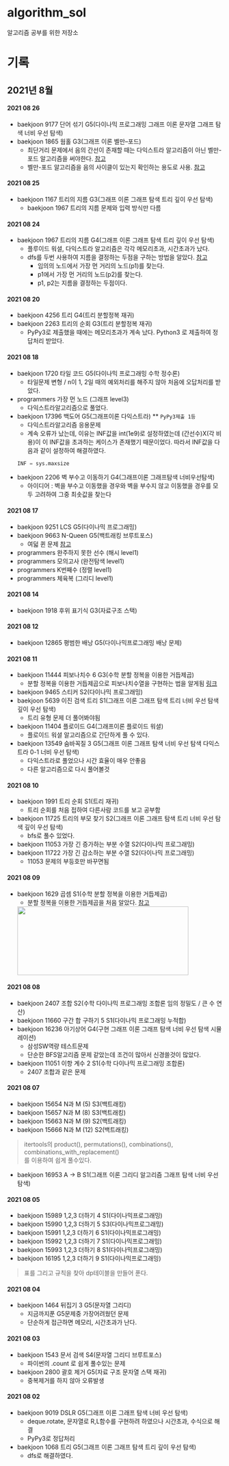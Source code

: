 # algorithm_sol  
알고리즘 공부를 위한 저장소  

# 기록
## 2021년 8월  
#### 2021 08 26
  - baekjoon 9177 단어 섞기 G5(다이나믹 프로그래밍 그래프 이론 문자열 그래프 탐색 너비 우선 탐색)
  - baekjoon 1865 웜홀 G3(그래프 이론 벨만–포드)
    - 최단거리 문제에서 음의 간선이 존재할 때는 다익스트라 알고리즘이 아닌 벨만-포드 알고리즘을 써야한다. [참고](https://www.youtube.com/watch?v=Ppimbaxm8d8)
    - 벨만-포드 알고리즘을 음의 사이클이 있는지 확인하는 용도로 사용. [참고](https://4legs-study.tistory.com/26)

  
#### 2021 08 25
  - baekjoon 1167 트리의 지름 G3(그래프 이론 그래프 탐색 트리 깊이 우선 탐색)
    - baekjoon 1967 트리의 지름 문제와 입력 방식만 다름   

#### 2021 08 24
  - baekjoon 1967 트리의 지름 G4(그래프 이론 그래프 탐색 트리 깊이 우선 탐색)
    - 플루이드 워셜, 다익스트라 알고리즘은 각각 메모리초과, 시간초과가 났다.
    - dfs를 두번 사용하여 지름을 결정하는 두점을 구하는 방법을 알았다. [참고](https://koosaga.com/14)
      - 임의의 노드에서 가장 먼 거리의 노드(p1)를 찾는다.
      - p1에서 가장 먼 거리의 노드(p2)를 찾는다.
      - p1, p2는 지름을 결정하는 두점이다.


#### 2021 08 20
  - baekjoon 4256 트리 G4(트리 분할정복 재귀)
  - baekjoon 2263 트리의 순회 G3(트리 분할정복 재귀)
    - PyPy3로 제출했을 때에는 메모리초과가 계속 났다. Python3 로 제출하여 정답처리 받았다.

#### 2021 08 18
  - baekjoon 1720 타일 코드 G5(다이나믹 프로그래밍 수학 정수론)
    - 타일문제 변형 / n이 1, 2일 때의 예외처리를 해주지 않아 처음에 오답처리를 받았다.   
  - programmers 가장 먼 노드 (그래프 level3)
    - 다익스트라알고리즘으로 풀었다.
  - baekjoon 17396 백도어 G5(그래프이론 다익스트라) ** `PyPy3제출 1등`
    - 다익스트라알고리즘 응용문제
    - 계속 오류가 났는데, 이유는 INF값을 int(1e9)로 설정하였는데 (간선수)X(각 비용)이 이 INF값을 초과하는 케이스가 존재했기 때문이었다. 따라서 INF값을 다음과 같이 설정하여 해결하였다.
    ```python
    INF = sys.maxsize
    ```
  - baekjoon 2206 벽 부수고 이동하기 G4(그래프이론 그래프탐색 너비우선탐색)
    - 아이디어 : 벽을 부수고 이동했을 경우와 벽을 부수지 않고 이동했을 경우를 모두 고려하여 그중 최솟값을 찾는다


#### 2021 08 17
  - baekjoon 9251 LCS G5(다이나믹 프로그래밍)
  - baekjoon 9663 N-Queen G5(백트래킹 브루트포스)
    - 여덟 퀸 문제 [참고](https://ko.wikipedia.org/wiki/%EC%97%AC%EB%8D%9F_%ED%80%B8_%EB%AC%B8%EC%A0%9C)
  - programmers 완주하지 못한 선수 (해시 level1)
  - programmers 모의고사 (완전탐색 level1)
  - programmers K번째수 (정렬 level1)
  - programmers 체육복 (그리디 level1)


#### 2021 08 14
  - baekjoon 1918 후위 표기식 G3(자료구조 스택)


#### 2021 08 12
  - baekjoon 12865 평범한 배낭 G5(다이나믹프로그래밍 배낭 문제)

#### 2021 08 11
  - baekjoon 11444 피보나치수 6 G3(수학 분할 정복을 이용한 거듭제곱)
    - 분할 정복을 이용한 거듭제곱으로 피보나치수열을 구현하는 법을 알게됨 [링크](https://jow1025.tistory.com/101)
  - baekjoon 9465 스티커 S2(다이나믹 프로그래밍)
  - baekjoon 5639 이진 검색 트리 S1(그래프 이론 그래프 탐색 트리 너비 우선 탐색 깊이 우선 탐색)
    - 트리 유형 문제 더 풀어봐야됨
  - baekjoon 11404 플로이드 G4(그래프이론 플로이드 워셜)
    - 플로이드 워셜 알고리즘으로 간단하게 풀 수 있다.
  - baekjoon 13549 숨바꼭질 3 G5(그래프 이론 그래프 탐색 너비 우선 탐색 다익스트라 0-1 너비 우선 탐색)
    - 다익스트라로 풀었으나 시간 효율이 매우 안좋음
    - 다른 알고리즘으로 다시 풀어볼것

#### 2021 08 10
  - baekjoon 1991 트리 순회 S1(트리 재귀)
    - 트리 순회를 처음 접하여 다른사람 코드를 보고 공부함
  - baekjoon 11725 트리의 부모 찾기 S2(그래프 이론 그래프 탐색 트리 너비 우선 탐색 깊이 우선 탐색)
    - bfs로 풀수 있었다.
  - baekjoon 11053 가장 긴 증가하는 부분 수열 S2(다이나믹 프로그래밍)
  - baekjoon 11722 가장 긴 감소하는 부분 수열 S2(다이나믹 프로그래밍)
    - 11053 문제의 부등호만 바꾸면됨


#### 2021 08 09
  - baekjoon 1629 곱셈 S1(수학 분할 정복을 이용한 거듭제곱)
    - 분할 정복을 이용한 거듭제곱을 처음 알았다. [참고](https://mygumi.tistory.com/319)
    <img src = "https://media.vlpt.us/images/ghyeon1946/post/a118b128-f131-48d2-88a1-b2b4fccec6e5/image.png" width = "400" height = "160" >

#### 2021 08 08 
  - baekjoon 2407 조합 S2(수학 다이나믹 프로그래밍 조합론 임의 정밀도 / 큰 수 연산)
  - baekjoon 11660 구간 합 구하기 5 S1(다이나믹 프로그래밍 누적합)
  - baekjoon 16236 아기상어 G4(구현 그래프 이론 그래프 탐색 너비 우선 탐색 시뮬레이션)
    - 삼성SW역량 테스트문제
    - 단순한 BFS알고리즘 문제 같았는데 조건이 많아서 신경쓸것이 많았다.
  - baekjoon 11051 이항 계수 2 S1(수학 다이나믹 프로그래밍 조합론)
    - 2407 조합과 같은 문제


#### 2021 08 07  
  - baekjoon 15654 N과 M (5) S3(백트래킹)
  - baekjoon 15657 N과 M (8) S3(백트래킹)
  - baekjoon 15663 N과 M (9) S2(백트래킹)
  - baekjoon 15666 N과 M (12) S2(백트래킹)
  > itertools의 product(), permutations(), combinations(), combinations_with_replacement()  
  > 를 이용하여 쉽게 풀수있다.  
  - baekjoon 16953 A → B S1(그래프 이론 그리디 알고리즘 그래프 탐색 너비 우선 탐색)


  
#### 2021 08 05
  - baekjoon 15989 1,2,3 더하기 4 S1(다이나믹프로그래밍)
  - baekjoon 15990 1,2,3 더하기 5 S3(다이나믹프로그래밍)
  - baekjoon 15991 1,2,3 더하기 6 S1(다이나믹프로그래밍)
  - baekjoon 15992 1,2,3 더하기 7 S1(다이나믹프로그래밍)
  - baekjoon 15993 1,2,3 더하기 8 S1(다이나믹프로그래밍)
  - baekjoon 16195 1,2,3 더하기 9 S1(다이나믹프로그래밍)
  > 표를 그리고 규칙을 찾아 dp테이블을 만들어 푼다.


#### 2021 08 04
  - baekjoon 1464 뒤집기 3 G5(문자열 그리디)
    - 지금까지푼 G5문제중 가장어려웠던 문제
    - 단순하게 접근하면 메모리, 시간초과가 난다.

#### 2021 08 03
  - baekjoon 1543 문서 검색 S4(문자열 그리디 브루트포스)
    - 파이썬의 .count 로 쉽게 풀수있는 문제
  - baekjoon 2800 괄호 제거 G5(자료 구조 문자열 스택 재귀)
    - 중복제거를 하지 않아 오류발생

#### 2021 08 02
  - baekjoon 9019 DSLR G5(그래프 이론 그래프 탐색 너비 우선 탐색)
    - deque.rotate, 문자열로 R,L함수를 구현하려 하였으나 시간초과, 수식으로 해결
    - PyPy3로 정답처리
  - baekjoon 1068 트리 G5(그래프 이론 그래프 탐색 트리 깊이 우선 탐색)
    - dfs로 해결하였다.
